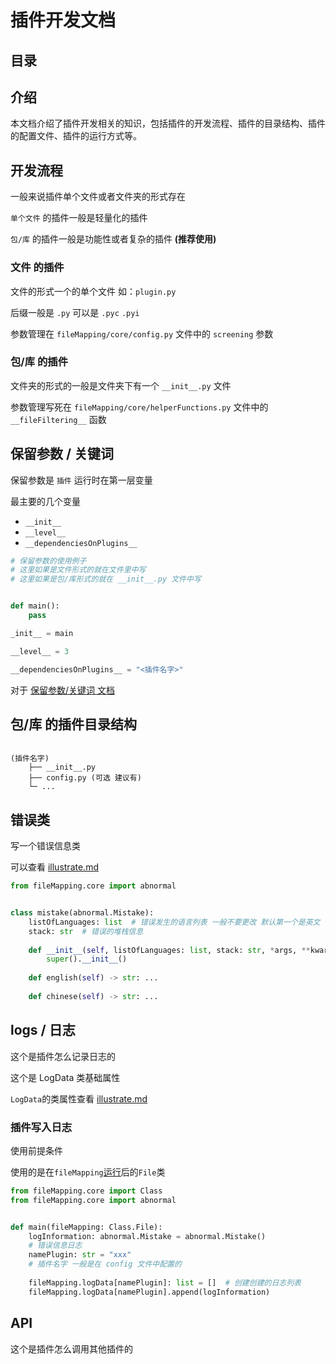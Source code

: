 # 插件开发文档


## 目录



## 介绍

本文档介绍了插件开发相关的知识，包括插件的开发流程、插件的目录结构、插件的配置文件、插件的运行方式等。


## 开发流程


一般来说插件单个文件或者文件夹的形式存在

`单个文件` 的插件一般是轻量化的插件

`包/库` 的插件一般是功能性或者复杂的插件 **(推荐使用)**


### 文件 的插件


文件的形式一个的单个文件 如：`plugin.py`

后缀一般是 `.py` 可以是 `.pyc` `.pyi`

参数管理在 `fileMapping/core/config.py` 文件中的 `screening` 参数


### 包/库 的插件


文件夹的形式的一般是文件夹下有一个 `__init__.py` 文件

参数管理写死在 `fileMapping/core/helperFunctions.py` 文件中的 `__fileFiltering__` 函数

## 保留参数 / 关键词

保留参数是 `插件` 运行时在第一层变量

最主要的几个变量
- `__init__`
- `__level__`
- `__dependenciesOnPlugins__`

```python
# 保留参数的使用例子
# 这里如果是文件形式的就在文件里中写
# 这里如果是包/库形式的就在 __init__.py 文件中写


def main():
    pass

_init__ = main

__level__ = 3

__dependenciesOnPlugins__ = "<插件名字>"

```

对于 [保留参数/关键词 文档](https://github.com/fileMapping/keyword)



## 包/库 的插件目录结构

```text

(插件名字)
    ├── __init__.py
    ├── config.py (可选 建议有)
    └─ ...

```



## 错误类

写一个错误信息类

可以查看 [illustrate.md](illustrate.md#文件列表)



```python
from fileMapping.core import abnormal


class mistake(abnormal.Mistake):
    listOfLanguages: list  # 错误发生的语言列表 一般不要更改 默认第一个是英文
    stack: str  # 错误的堆栈信息
    
    def __init__(self, listOfLanguages: list, stack: str, *args, **kwargs):
        super().__init__()
    
    def english(self) -> str: ...
    
    def chinese(self) -> str: ...
```



## logs / 日志

这个是插件怎么记录日志的

这个是 LogData 类基础属性

`LogData`的类属性查看 [illustrate.md](illustrate.md#logdata-类属性)

### 插件写入日志


使用前提条件

使用的是在`fileMapping`[运行](core/fileRun.md)后的`File`类

```python
from fileMapping.core import Class
from fileMapping.core import abnormal


def main(fileMapping: Class.File):
    logInformation: abnormal.Mistake = abnormal.Mistake()
    # 错误信息日志
    namePlugin: str = "xxx"
    # 插件名字 一般是在 config 文件中配置的
    
    fileMapping.logData[namePlugin]: list = []  # 创建创建的日志列表
    fileMapping.logData[namePlugin].append(logInformation)

```



## API

这个是插件怎么调用其他插件的


